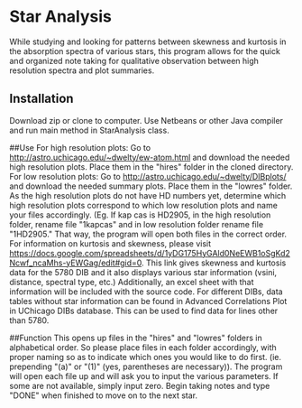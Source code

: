 # Star Analysis
While studying and looking for patterns between skewness and kurtosis in the absorption spectra of various stars, this program allows for the quick and organized note taking for qualitative observation between high resolution spectra and plot summaries. 

## Installation
Download zip or clone to computer. Use Netbeans or other Java compiler and run main method in StarAnalysis class.

##Use
For high resolution plots: Go to http://astro.uchicago.edu/~dwelty/ew-atom.html and download the needed high resolution plots. Place them in the "hires" folder in the cloned directory. 
For low resolution plots: Go to http://astro.uchicago.edu/~dwelty/DIBplots/ and download the needed summary plots. Place them in the "lowres" folder. As the high resolution plots do not have HD numbers yet, determine which high resolution plots correspond to which low resolution plots and name your files accordingly. (Eg. If kap cas is HD2905, in the high resolution folder, rename file "1kapcas" and in low resolution folder rename file "1HD2905." That way, the program will open both files in the correct order. For information on kurtosis and skewness, please visit https://docs.google.com/spreadsheets/d/1yDG175HyGAld0NeEWB1oSgKd2Ncwf_ncaMhs-yEWGag/edit#gid=0. This link gives skewness and kurtosis data for the 5780 DIB and it also displays various star information (vsini, distance, spectral type, etc.) Additionally, an excel sheet with that information will be included with the source code. For different DIBs, data tables without star information can be found in Advanced Correlations Plot in UChicago DIBs database. This can be used to find data for lines other than 5780.

##Function
This opens up files in the "hires" and "lowres" folders in alphabetical order. So please place files in each folder accordingly, with proper naming so as to indicate which ones you would like to do first. (ie. prepending "(a)" or "(1)" (yes, parentheses are necessary)). The program will open each file up and will ask you to input the various parameters. If some are not available, simply input zero. Begin taking notes and type "DONE" when finished to move on to the next star.
